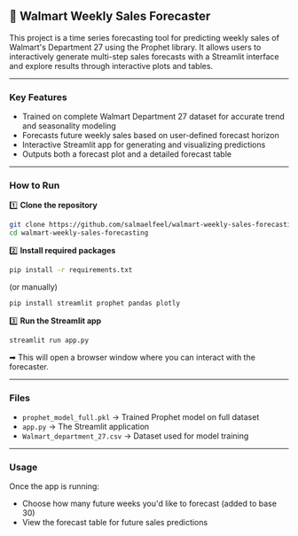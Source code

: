 

## 📌 **Walmart Weekly Sales Forecaster**

This project is a time series forecasting tool for predicting weekly sales of Walmart's Department 27 using the Prophet library.
It allows users to interactively generate multi-step sales forecasts with a Streamlit interface and explore results through interactive plots and tables.

---

### **Key Features**

* Trained on complete Walmart Department 27 dataset for accurate trend and seasonality modeling
* Forecasts future weekly sales based on user-defined forecast horizon
* Interactive Streamlit app for generating and visualizing predictions
* Outputs both a forecast plot and a detailed forecast table

---

### **How to Run**

1️⃣ **Clone the repository**

```bash
git clone https://github.com/salmaelfeel/walmart-weekly-sales-forecasting.git
cd walmart-weekly-sales-forecasting
```

2️⃣ **Install required packages**

```bash
pip install -r requirements.txt
```

(or manually)

```bash
pip install streamlit prophet pandas plotly
```

3️⃣ **Run the Streamlit app**

```bash
streamlit run app.py
```

➡ This will open a browser window where you can interact with the forecaster.

---

### **Files**

* `prophet_model_full.pkl` → Trained Prophet model on full dataset
* `app.py` → The Streamlit application
* `Walmart_department_27.csv` → Dataset used for model training

---

### **Usage**

Once the app is running:

* Choose how many future weeks you'd like to forecast (added to base 30)
* View the forecast table for future sales predictions
